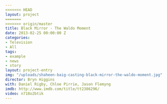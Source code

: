 ```yaml
---
<<<<<<< HEAD
layout: project
=======
>>>>>>> origin/master
title: Black Mirror - The Waldo Moment
date: 2013-02-25 00:00:00 Z
categories:
- Television
- All
tags:
- example
- news
- story
layout: project-entry
img: "/uploads/shaheen-baig-casting-black-mirror-the-waldo-moment.jpg"
director: Bryn Higgins
with: Daniel Rigby, Chloe Pirrie, Jason Flemyng
imdb: http://www.imdb.com/title/tt2386296/
video: n718o2btik
---
```



